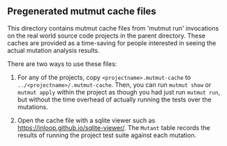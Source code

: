 ## Pregenerated mutmut cache files

This directory contains mutmut cache files from 'mutmut run' invocations on
the real world source code projects in the parent directory.  These caches
are provided as a time-saving for people interested in seeing the actual
mutation analysis results.

There are two ways to use these files:

1. For any of the projects, copy `<projectname>.mutmut-cache` to `../<projectname>/.mutmut-cache`.  Then, you can run `mutmut show` or  `mutmut apply` within the project as though you had
just run `mutmut run`, but without the time overhead of actually running the tests over
the mutations.

1. Open the cache file with a sqlite viewer such as https://inloop.github.io/sqlite-viewer/.
The `Mutant` table records the results of running the project test suite against each
mutation.
